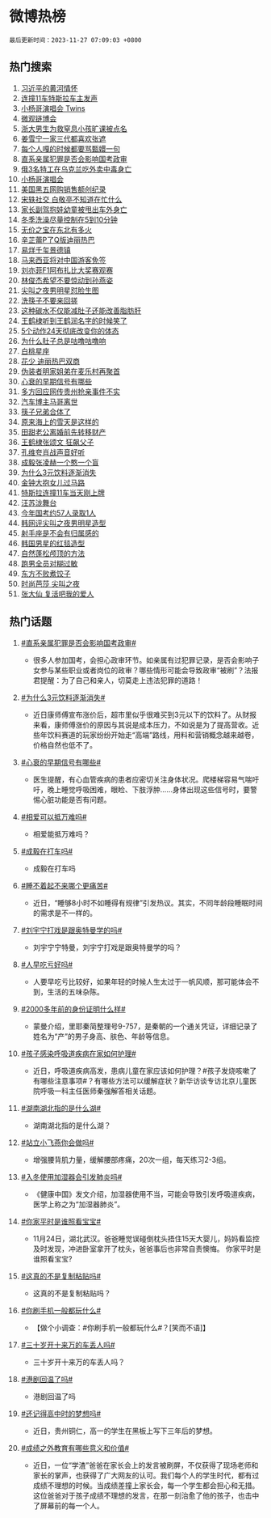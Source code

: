 # 微博热榜

`最后更新时间：2023-11-27 07:09:03 +0800`

## 热门搜索

1. [习近平的黄河情怀](https://m.weibo.cn/search?containerid=100103type%3D1%26t%3D10%26q%3D%23%E4%B9%A0%E8%BF%91%E5%B9%B3%E7%9A%84%E9%BB%84%E6%B2%B3%E6%83%85%E6%80%80%23&stream_entry_id=51&isnewpage=1&extparam=seat%3D1%26pos%3D0%26dgr%3D0%26cate%3D10103%26c_type%3D51%26q%3D%2523%25E4%25B9%25A0%25E8%25BF%2591%25E5%25B9%25B3%25E7%259A%2584%25E9%25BB%2584%25E6%25B2%25B3%25E6%2583%2585%25E6%2580%2580%2523%26stream_entry_id%3D51%26filter_type%3Drealtimehot%26display_time%3D1701040141%26pre_seqid%3D170104014154901555078)
1. [连撞11车特斯拉车主发声](https://m.weibo.cn/search?containerid=100103type%3D1%26t%3D10%26q%3D%23%E8%BF%9E%E6%92%9E11%E8%BD%A6%E7%89%B9%E6%96%AF%E6%8B%89%E8%BD%A6%E4%B8%BB%E5%8F%91%E5%A3%B0%23&stream_entry_id=31&isnewpage=1&extparam=seat%3D1%26c_type%3D31%26dgr%3D0%26cate%3D5001%26q%3D%2523%25E8%25BF%259E%25E6%2592%259E11%25E8%25BD%25A6%25E7%2589%25B9%25E6%2596%25AF%25E6%258B%2589%25E8%25BD%25A6%25E4%25B8%25BB%25E5%258F%2591%25E5%25A3%25B0%2523%26flag%3D2%26band_rank%3D1%26pos%3D0%26filter_type%3Drealtimehot%26stream_entry_id%3D31%26lcate%3D5001%26realpos%3D1%26display_time%3D1701040141%26pre_seqid%3D170104014154901555078)
1. [小杨哥演唱会 Twins](https://m.weibo.cn/search?containerid=100103type%3D1%26t%3D10%26q%3D%E5%B0%8F%E6%9D%A8%E5%93%A5%E6%BC%94%E5%94%B1%E4%BC%9A+Twins&stream_entry_id=31&isnewpage=1&extparam=seat%3D1%26c_type%3D31%26dgr%3D0%26cate%3D5001%26q%3D%25E5%25B0%258F%25E6%259D%25A8%25E5%2593%25A5%25E6%25BC%2594%25E5%2594%25B1%25E4%25BC%259A%2520Twins%26flag%3D2%26band_rank%3D2%26pos%3D1%26filter_type%3Drealtimehot%26stream_entry_id%3D31%26lcate%3D5001%26realpos%3D2%26display_time%3D1701040141%26pre_seqid%3D170104014154901555078)
1. [微观链博会](https://m.weibo.cn/search?containerid=100103type%3D1%26t%3D10%26q%3D%23%E5%BE%AE%E8%A7%82%E9%93%BE%E5%8D%9A%E4%BC%9A%23&stream_entry_id=31&isnewpage=1&extparam=seat%3D1%26c_type%3D31%26dgr%3D0%26cate%3D5001%26q%3D%2523%25E5%25BE%25AE%25E8%25A7%2582%25E9%2593%25BE%25E5%258D%259A%25E4%25BC%259A%2523%26flag%3D0%26band_rank%3D3%26pos%3D2%26filter_type%3Drealtimehot%26stream_entry_id%3D31%26lcate%3D5001%26realpos%3D3%26display_time%3D1701040141%26pre_seqid%3D170104014154901555078)
1. [浙大男生为救窒息小孩旷课被点名](https://m.weibo.cn/search?containerid=100103type%3D1%26t%3D10%26q%3D%23%E6%B5%99%E5%A4%A7%E7%94%B7%E7%94%9F%E4%B8%BA%E6%95%91%E7%AA%92%E6%81%AF%E5%B0%8F%E5%AD%A9%E6%97%B7%E8%AF%BE%E8%A2%AB%E7%82%B9%E5%90%8D%23&stream_entry_id=31&isnewpage=1&extparam=seat%3D1%26c_type%3D31%26dgr%3D0%26cate%3D5001%26q%3D%2523%25E6%25B5%2599%25E5%25A4%25A7%25E7%2594%25B7%25E7%2594%259F%25E4%25B8%25BA%25E6%2595%2591%25E7%25AA%2592%25E6%2581%25AF%25E5%25B0%258F%25E5%25AD%25A9%25E6%2597%25B7%25E8%25AF%25BE%25E8%25A2%25AB%25E7%2582%25B9%25E5%2590%258D%2523%26flag%3D32768%26band_rank%3D4%26pos%3D3%26filter_type%3Drealtimehot%26stream_entry_id%3D31%26lcate%3D5001%26realpos%3D4%26display_time%3D1701040141%26pre_seqid%3D170104014154901555078)
1. [姜雪宁一家三代都喜欢张遮](https://m.weibo.cn/search?containerid=100103type%3D1%26t%3D10%26q%3D%23%E5%A7%9C%E9%9B%AA%E5%AE%81%E4%B8%80%E5%AE%B6%E4%B8%89%E4%BB%A3%E9%83%BD%E5%96%9C%E6%AC%A2%E5%BC%A0%E9%81%AE%23&stream_entry_id=31&isnewpage=1&extparam=seat%3D1%26c_type%3D31%26dgr%3D0%26cate%3D5001%26q%3D%2523%25E5%25A7%259C%25E9%259B%25AA%25E5%25AE%2581%25E4%25B8%2580%25E5%25AE%25B6%25E4%25B8%2589%25E4%25BB%25A3%25E9%2583%25BD%25E5%2596%259C%25E6%25AC%25A2%25E5%25BC%25A0%25E9%2581%25AE%2523%26flag%3D2%26band_rank%3D5%26pos%3D4%26filter_type%3Drealtimehot%26stream_entry_id%3D31%26lcate%3D5001%26realpos%3D5%26display_time%3D1701040141%26pre_seqid%3D170104014154901555078)
1. [每个人嘎的时候都要骂甄嬛一句](https://m.weibo.cn/search?containerid=100103type%3D1%26t%3D10%26q%3D%E6%AF%8F%E4%B8%AA%E4%BA%BA%E5%98%8E%E7%9A%84%E6%97%B6%E5%80%99%E9%83%BD%E8%A6%81%E9%AA%82%E7%94%84%E5%AC%9B%E4%B8%80%E5%8F%A5&stream_entry_id=31&isnewpage=1&extparam=seat%3D1%26c_type%3D31%26dgr%3D0%26cate%3D5001%26q%3D%25E6%25AF%258F%25E4%25B8%25AA%25E4%25BA%25BA%25E5%2598%258E%25E7%259A%2584%25E6%2597%25B6%25E5%2580%2599%25E9%2583%25BD%25E8%25A6%2581%25E9%25AA%2582%25E7%2594%2584%25E5%25AC%259B%25E4%25B8%2580%25E5%258F%25A5%26flag%3D0%26band_rank%3D6%26pos%3D5%26filter_type%3Drealtimehot%26stream_entry_id%3D31%26lcate%3D5001%26realpos%3D6%26display_time%3D1701040141%26pre_seqid%3D170104014154901555078)
1. [直系亲属犯罪是否会影响国考政审](https://m.weibo.cn/search?containerid=100103type%3D1%26t%3D10%26q%3D%23%E7%9B%B4%E7%B3%BB%E4%BA%B2%E5%B1%9E%E7%8A%AF%E7%BD%AA%E6%98%AF%E5%90%A6%E4%BC%9A%E5%BD%B1%E5%93%8D%E5%9B%BD%E8%80%83%E6%94%BF%E5%AE%A1%23&stream_entry_id=31&isnewpage=1&extparam=seat%3D1%26c_type%3D31%26dgr%3D0%26cate%3D5001%26q%3D%2523%25E7%259B%25B4%25E7%25B3%25BB%25E4%25BA%25B2%25E5%25B1%259E%25E7%258A%25AF%25E7%25BD%25AA%25E6%2598%25AF%25E5%2590%25A6%25E4%25BC%259A%25E5%25BD%25B1%25E5%2593%258D%25E5%259B%25BD%25E8%2580%2583%25E6%2594%25BF%25E5%25AE%25A1%2523%26flag%3D0%26band_rank%3D7%26pos%3D6%26filter_type%3Drealtimehot%26stream_entry_id%3D31%26lcate%3D5001%26realpos%3D7%26display_time%3D1701040141%26pre_seqid%3D170104014154901555078)
1. [俄3名特工在乌克兰吃外卖中毒身亡](https://m.weibo.cn/search?containerid=100103type%3D1%26t%3D10%26q%3D%23%E4%BF%843%E5%90%8D%E7%89%B9%E5%B7%A5%E5%9C%A8%E4%B9%8C%E5%85%8B%E5%85%B0%E5%90%83%E5%A4%96%E5%8D%96%E4%B8%AD%E6%AF%92%E8%BA%AB%E4%BA%A1%23&stream_entry_id=31&isnewpage=1&extparam=seat%3D1%26c_type%3D31%26dgr%3D0%26cate%3D5001%26q%3D%2523%25E4%25BF%25843%25E5%2590%258D%25E7%2589%25B9%25E5%25B7%25A5%25E5%259C%25A8%25E4%25B9%258C%25E5%2585%258B%25E5%2585%25B0%25E5%2590%2583%25E5%25A4%2596%25E5%258D%2596%25E4%25B8%25AD%25E6%25AF%2592%25E8%25BA%25AB%25E4%25BA%25A1%2523%26flag%3D0%26band_rank%3D8%26pos%3D7%26filter_type%3Drealtimehot%26stream_entry_id%3D31%26lcate%3D5001%26realpos%3D8%26display_time%3D1701040141%26pre_seqid%3D170104014154901555078)
1. [小杨哥演唱会](https://m.weibo.cn/search?containerid=100103type%3D1%26t%3D10%26q%3D%E5%B0%8F%E6%9D%A8%E5%93%A5%E6%BC%94%E5%94%B1%E4%BC%9A&stream_entry_id=31&isnewpage=1&extparam=seat%3D1%26c_type%3D31%26dgr%3D0%26cate%3D5001%26q%3D%25E5%25B0%258F%25E6%259D%25A8%25E5%2593%25A5%25E6%25BC%2594%25E5%2594%25B1%25E4%25BC%259A%26flag%3D0%26band_rank%3D9%26pos%3D8%26filter_type%3Drealtimehot%26stream_entry_id%3D31%26lcate%3D5001%26realpos%3D9%26display_time%3D1701040141%26pre_seqid%3D170104014154901555078)
1. [美国黑五网购销售额创纪录](https://m.weibo.cn/search?containerid=100103type%3D1%26t%3D10%26q%3D%23%E7%BE%8E%E5%9B%BD%E9%BB%91%E4%BA%94%E7%BD%91%E8%B4%AD%E9%94%80%E5%94%AE%E9%A2%9D%E5%88%9B%E7%BA%AA%E5%BD%95%23&stream_entry_id=31&isnewpage=1&extparam=seat%3D1%26c_type%3D31%26dgr%3D0%26cate%3D5001%26q%3D%2523%25E7%25BE%258E%25E5%259B%25BD%25E9%25BB%2591%25E4%25BA%2594%25E7%25BD%2591%25E8%25B4%25AD%25E9%2594%2580%25E5%2594%25AE%25E9%25A2%259D%25E5%2588%259B%25E7%25BA%25AA%25E5%25BD%2595%2523%26flag%3D0%26band_rank%3D10%26pos%3D9%26filter_type%3Drealtimehot%26stream_entry_id%3D31%26lcate%3D5001%26realpos%3D10%26display_time%3D1701040141%26pre_seqid%3D170104014154901555078)
1. [宋轶社交 白敬亭不知道在忙什么](https://m.weibo.cn/search?containerid=100103type%3D1%26t%3D10%26q%3D%E5%AE%8B%E8%BD%B6%E7%A4%BE%E4%BA%A4+%E7%99%BD%E6%95%AC%E4%BA%AD%E4%B8%8D%E7%9F%A5%E9%81%93%E5%9C%A8%E5%BF%99%E4%BB%80%E4%B9%88&stream_entry_id=31&isnewpage=1&extparam=seat%3D1%26c_type%3D31%26dgr%3D0%26cate%3D5001%26q%3D%25E5%25AE%258B%25E8%25BD%25B6%25E7%25A4%25BE%25E4%25BA%25A4%2520%25E7%2599%25BD%25E6%2595%25AC%25E4%25BA%25AD%25E4%25B8%258D%25E7%259F%25A5%25E9%2581%2593%25E5%259C%25A8%25E5%25BF%2599%25E4%25BB%2580%25E4%25B9%2588%26flag%3D2%26band_rank%3D11%26pos%3D10%26filter_type%3Drealtimehot%26stream_entry_id%3D31%26lcate%3D5001%26realpos%3D11%26display_time%3D1701040141%26pre_seqid%3D170104014154901555078)
1. [家长副驾抱娃幼童被甩出车外身亡](https://m.weibo.cn/search?containerid=100103type%3D1%26t%3D10%26q%3D%23%E5%AE%B6%E9%95%BF%E5%89%AF%E9%A9%BE%E6%8A%B1%E5%A8%83%E5%B9%BC%E7%AB%A5%E8%A2%AB%E7%94%A9%E5%87%BA%E8%BD%A6%E5%A4%96%E8%BA%AB%E4%BA%A1%23&stream_entry_id=31&isnewpage=1&extparam=seat%3D1%26c_type%3D31%26dgr%3D0%26cate%3D5001%26q%3D%2523%25E5%25AE%25B6%25E9%2595%25BF%25E5%2589%25AF%25E9%25A9%25BE%25E6%258A%25B1%25E5%25A8%2583%25E5%25B9%25BC%25E7%25AB%25A5%25E8%25A2%25AB%25E7%2594%25A9%25E5%2587%25BA%25E8%25BD%25A6%25E5%25A4%2596%25E8%25BA%25AB%25E4%25BA%25A1%2523%26flag%3D0%26band_rank%3D12%26pos%3D11%26filter_type%3Drealtimehot%26stream_entry_id%3D31%26lcate%3D5001%26realpos%3D12%26display_time%3D1701040141%26pre_seqid%3D170104014154901555078)
1. [冬季洗澡尽量控制在5到10分钟](https://m.weibo.cn/search?containerid=100103type%3D1%26t%3D10%26q%3D%23%E5%86%AC%E5%AD%A3%E6%B4%97%E6%BE%A1%E5%B0%BD%E9%87%8F%E6%8E%A7%E5%88%B6%E5%9C%A85%E5%88%B010%E5%88%86%E9%92%9F%23&stream_entry_id=31&isnewpage=1&extparam=seat%3D1%26c_type%3D31%26dgr%3D0%26cate%3D5001%26q%3D%2523%25E5%2586%25AC%25E5%25AD%25A3%25E6%25B4%2597%25E6%25BE%25A1%25E5%25B0%25BD%25E9%2587%258F%25E6%258E%25A7%25E5%2588%25B6%25E5%259C%25A85%25E5%2588%25B010%25E5%2588%2586%25E9%2592%259F%2523%26flag%3D0%26band_rank%3D13%26pos%3D12%26filter_type%3Drealtimehot%26stream_entry_id%3D31%26lcate%3D5001%26realpos%3D13%26display_time%3D1701040141%26pre_seqid%3D170104014154901555078)
1. [无价之宝在东北有多火](https://m.weibo.cn/search?containerid=100103type%3D1%26t%3D10%26q%3D%23%E6%97%A0%E4%BB%B7%E4%B9%8B%E5%AE%9D%E5%9C%A8%E4%B8%9C%E5%8C%97%E6%9C%89%E5%A4%9A%E7%81%AB%23&stream_entry_id=31&isnewpage=1&extparam=seat%3D1%26c_type%3D31%26dgr%3D0%26cate%3D5001%26q%3D%2523%25E6%2597%25A0%25E4%25BB%25B7%25E4%25B9%258B%25E5%25AE%259D%25E5%259C%25A8%25E4%25B8%259C%25E5%258C%2597%25E6%259C%2589%25E5%25A4%259A%25E7%2581%25AB%2523%26flag%3D0%26band_rank%3D14%26pos%3D13%26filter_type%3Drealtimehot%26stream_entry_id%3D31%26lcate%3D5001%26realpos%3D14%26display_time%3D1701040141%26pre_seqid%3D170104014154901555078)
1. [辛芷蕾P了Q版迪丽热巴](https://m.weibo.cn/search?containerid=100103type%3D1%26t%3D10%26q%3D%23%E8%BE%9B%E8%8A%B7%E8%95%BEP%E4%BA%86Q%E7%89%88%E8%BF%AA%E4%B8%BD%E7%83%AD%E5%B7%B4%23&stream_entry_id=31&isnewpage=1&extparam=seat%3D1%26c_type%3D31%26dgr%3D0%26cate%3D5001%26q%3D%2523%25E8%25BE%259B%25E8%258A%25B7%25E8%2595%25BEP%25E4%25BA%2586Q%25E7%2589%2588%25E8%25BF%25AA%25E4%25B8%25BD%25E7%2583%25AD%25E5%25B7%25B4%2523%26flag%3D0%26band_rank%3D15%26pos%3D14%26filter_type%3Drealtimehot%26stream_entry_id%3D31%26lcate%3D5001%26realpos%3D15%26display_time%3D1701040141%26pre_seqid%3D170104014154901555078)
1. [易烊千玺景德镇](https://m.weibo.cn/search?containerid=100103type%3D1%26t%3D10%26q%3D%E6%98%93%E7%83%8A%E5%8D%83%E7%8E%BA%E6%99%AF%E5%BE%B7%E9%95%87&stream_entry_id=31&isnewpage=1&extparam=seat%3D1%26c_type%3D31%26dgr%3D0%26cate%3D5001%26q%3D%25E6%2598%2593%25E7%2583%258A%25E5%258D%2583%25E7%258E%25BA%25E6%2599%25AF%25E5%25BE%25B7%25E9%2595%2587%26flag%3D0%26band_rank%3D16%26pos%3D15%26filter_type%3Drealtimehot%26stream_entry_id%3D31%26lcate%3D5001%26realpos%3D16%26display_time%3D1701040141%26pre_seqid%3D170104014154901555078)
1. [马来西亚将对中国游客免签](https://m.weibo.cn/search?containerid=100103type%3D1%26t%3D10%26q%3D%23%E9%A9%AC%E6%9D%A5%E8%A5%BF%E4%BA%9A%E5%B0%86%E5%AF%B9%E4%B8%AD%E5%9B%BD%E6%B8%B8%E5%AE%A2%E5%85%8D%E7%AD%BE%23&stream_entry_id=31&isnewpage=1&extparam=seat%3D1%26c_type%3D31%26dgr%3D0%26cate%3D5001%26q%3D%2523%25E9%25A9%25AC%25E6%259D%25A5%25E8%25A5%25BF%25E4%25BA%259A%25E5%25B0%2586%25E5%25AF%25B9%25E4%25B8%25AD%25E5%259B%25BD%25E6%25B8%25B8%25E5%25AE%25A2%25E5%2585%258D%25E7%25AD%25BE%2523%26flag%3D0%26band_rank%3D17%26pos%3D16%26filter_type%3Drealtimehot%26stream_entry_id%3D31%26lcate%3D5001%26realpos%3D17%26display_time%3D1701040141%26pre_seqid%3D170104014154901555078)
1. [刘亦菲F1阿布扎比大奖赛观赛](https://m.weibo.cn/search?containerid=100103type%3D1%26t%3D10%26q%3D%23%E5%88%98%E4%BA%A6%E8%8F%B2F1%E9%98%BF%E5%B8%83%E6%89%8E%E6%AF%94%E5%A4%A7%E5%A5%96%E8%B5%9B%E8%A7%82%E8%B5%9B%23&stream_entry_id=31&isnewpage=1&extparam=seat%3D1%26c_type%3D31%26dgr%3D0%26cate%3D5001%26q%3D%2523%25E5%2588%2598%25E4%25BA%25A6%25E8%258F%25B2F1%25E9%2598%25BF%25E5%25B8%2583%25E6%2589%258E%25E6%25AF%2594%25E5%25A4%25A7%25E5%25A5%2596%25E8%25B5%259B%25E8%25A7%2582%25E8%25B5%259B%2523%26flag%3D0%26band_rank%3D18%26pos%3D17%26filter_type%3Drealtimehot%26stream_entry_id%3D31%26lcate%3D5001%26realpos%3D18%26display_time%3D1701040141%26pre_seqid%3D170104014154901555078)
1. [林俊杰希望不要惊动到孙燕姿](https://m.weibo.cn/search?containerid=100103type%3D1%26t%3D10%26q%3D%23%E6%9E%97%E4%BF%8A%E6%9D%B0%E5%B8%8C%E6%9C%9B%E4%B8%8D%E8%A6%81%E6%83%8A%E5%8A%A8%E5%88%B0%E5%AD%99%E7%87%95%E5%A7%BF%23&stream_entry_id=31&isnewpage=1&extparam=seat%3D1%26c_type%3D31%26dgr%3D0%26cate%3D5001%26q%3D%2523%25E6%259E%2597%25E4%25BF%258A%25E6%259D%25B0%25E5%25B8%258C%25E6%259C%259B%25E4%25B8%258D%25E8%25A6%2581%25E6%2583%258A%25E5%258A%25A8%25E5%2588%25B0%25E5%25AD%2599%25E7%2587%2595%25E5%25A7%25BF%2523%26flag%3D0%26band_rank%3D19%26pos%3D18%26filter_type%3Drealtimehot%26stream_entry_id%3D31%26lcate%3D5001%26realpos%3D19%26display_time%3D1701040141%26pre_seqid%3D170104014154901555078)
1. [尖叫之夜男明星怼脸生图](https://m.weibo.cn/search?containerid=100103type%3D1%26t%3D10%26q%3D%23%E5%B0%96%E5%8F%AB%E4%B9%8B%E5%A4%9C%E7%94%B7%E6%98%8E%E6%98%9F%E6%80%BC%E8%84%B8%E7%94%9F%E5%9B%BE%23&stream_entry_id=31&isnewpage=1&extparam=seat%3D1%26c_type%3D31%26dgr%3D0%26cate%3D5001%26q%3D%2523%25E5%25B0%2596%25E5%258F%25AB%25E4%25B9%258B%25E5%25A4%259C%25E7%2594%25B7%25E6%2598%258E%25E6%2598%259F%25E6%2580%25BC%25E8%2584%25B8%25E7%2594%259F%25E5%259B%25BE%2523%26flag%3D0%26band_rank%3D20%26pos%3D19%26filter_type%3Drealtimehot%26stream_entry_id%3D31%26lcate%3D5001%26realpos%3D20%26display_time%3D1701040141%26pre_seqid%3D170104014154901555078)
1. [洗筷子不要来回搓](https://m.weibo.cn/search?containerid=100103type%3D1%26t%3D10%26q%3D%23%E6%B4%97%E7%AD%B7%E5%AD%90%E4%B8%8D%E8%A6%81%E6%9D%A5%E5%9B%9E%E6%90%93%23&stream_entry_id=31&isnewpage=1&extparam=seat%3D1%26c_type%3D31%26dgr%3D0%26cate%3D5001%26q%3D%2523%25E6%25B4%2597%25E7%25AD%25B7%25E5%25AD%2590%25E4%25B8%258D%25E8%25A6%2581%25E6%259D%25A5%25E5%259B%259E%25E6%2590%2593%2523%26flag%3D0%26band_rank%3D21%26pos%3D20%26filter_type%3Drealtimehot%26stream_entry_id%3D31%26lcate%3D5001%26realpos%3D21%26display_time%3D1701040141%26pre_seqid%3D170104014154901555078)
1. [这种碳水不仅能减肚子还能改善脂肪肝](https://m.weibo.cn/search?containerid=100103type%3D1%26t%3D10%26q%3D%23%E8%BF%99%E7%A7%8D%E7%A2%B3%E6%B0%B4%E4%B8%8D%E4%BB%85%E8%83%BD%E5%87%8F%E8%82%9A%E5%AD%90%E8%BF%98%E8%83%BD%E6%94%B9%E5%96%84%E8%84%82%E8%82%AA%E8%82%9D%23&stream_entry_id=31&isnewpage=1&extparam=seat%3D1%26c_type%3D31%26dgr%3D0%26cate%3D5001%26q%3D%2523%25E8%25BF%2599%25E7%25A7%258D%25E7%25A2%25B3%25E6%25B0%25B4%25E4%25B8%258D%25E4%25BB%2585%25E8%2583%25BD%25E5%2587%258F%25E8%2582%259A%25E5%25AD%2590%25E8%25BF%2598%25E8%2583%25BD%25E6%2594%25B9%25E5%2596%2584%25E8%2584%2582%25E8%2582%25AA%25E8%2582%259D%2523%26flag%3D0%26band_rank%3D22%26pos%3D21%26filter_type%3Drealtimehot%26stream_entry_id%3D31%26lcate%3D5001%26realpos%3D22%26display_time%3D1701040141%26pre_seqid%3D170104014154901555078)
1. [王鹤棣听到王鹤润名字的时候笑了](https://m.weibo.cn/search?containerid=100103type%3D1%26t%3D10%26q%3D%23%E7%8E%8B%E9%B9%A4%E6%A3%A3%E5%90%AC%E5%88%B0%E7%8E%8B%E9%B9%A4%E6%B6%A6%E5%90%8D%E5%AD%97%E7%9A%84%E6%97%B6%E5%80%99%E7%AC%91%E4%BA%86%23&stream_entry_id=31&isnewpage=1&extparam=seat%3D1%26c_type%3D31%26dgr%3D0%26cate%3D5001%26q%3D%2523%25E7%258E%258B%25E9%25B9%25A4%25E6%25A3%25A3%25E5%2590%25AC%25E5%2588%25B0%25E7%258E%258B%25E9%25B9%25A4%25E6%25B6%25A6%25E5%2590%258D%25E5%25AD%2597%25E7%259A%2584%25E6%2597%25B6%25E5%2580%2599%25E7%25AC%2591%25E4%25BA%2586%2523%26flag%3D0%26band_rank%3D23%26pos%3D22%26filter_type%3Drealtimehot%26stream_entry_id%3D31%26lcate%3D5001%26realpos%3D23%26display_time%3D1701040141%26pre_seqid%3D170104014154901555078)
1. [5个动作24天彻底改变你的体态](https://m.weibo.cn/search?containerid=100103type%3D1%26t%3D10%26q%3D5%E4%B8%AA%E5%8A%A8%E4%BD%9C24%E5%A4%A9%E5%BD%BB%E5%BA%95%E6%94%B9%E5%8F%98%E4%BD%A0%E7%9A%84%E4%BD%93%E6%80%81&stream_entry_id=31&isnewpage=1&extparam=seat%3D1%26c_type%3D31%26dgr%3D0%26cate%3D5001%26q%3D5%25E4%25B8%25AA%25E5%258A%25A8%25E4%25BD%259C24%25E5%25A4%25A9%25E5%25BD%25BB%25E5%25BA%2595%25E6%2594%25B9%25E5%258F%2598%25E4%25BD%25A0%25E7%259A%2584%25E4%25BD%2593%25E6%2580%2581%26flag%3D0%26band_rank%3D24%26pos%3D23%26filter_type%3Drealtimehot%26stream_entry_id%3D31%26lcate%3D5001%26realpos%3D24%26display_time%3D1701040141%26pre_seqid%3D170104014154901555078)
1. [为什么肚子总是咕噜咕噜响](https://m.weibo.cn/search?containerid=100103type%3D1%26t%3D10%26q%3D%E4%B8%BA%E4%BB%80%E4%B9%88%E8%82%9A%E5%AD%90%E6%80%BB%E6%98%AF%E5%92%95%E5%99%9C%E5%92%95%E5%99%9C%E5%93%8D&stream_entry_id=31&isnewpage=1&extparam=seat%3D1%26c_type%3D31%26dgr%3D0%26cate%3D5001%26q%3D%25E4%25B8%25BA%25E4%25BB%2580%25E4%25B9%2588%25E8%2582%259A%25E5%25AD%2590%25E6%2580%25BB%25E6%2598%25AF%25E5%2592%2595%25E5%2599%259C%25E5%2592%2595%25E5%2599%259C%25E5%2593%258D%26flag%3D0%26band_rank%3D25%26pos%3D24%26filter_type%3Drealtimehot%26stream_entry_id%3D31%26lcate%3D5001%26realpos%3D25%26display_time%3D1701040141%26pre_seqid%3D170104014154901555078)
1. [白桃星座](https://m.weibo.cn/search?containerid=100103type%3D1%26t%3D10%26q%3D%E7%99%BD%E6%A1%83%E6%98%9F%E5%BA%A7&stream_entry_id=31&isnewpage=1&extparam=seat%3D1%26c_type%3D31%26dgr%3D0%26cate%3D5001%26q%3D%25E7%2599%25BD%25E6%25A1%2583%25E6%2598%259F%25E5%25BA%25A7%26flag%3D0%26band_rank%3D26%26pos%3D25%26filter_type%3Drealtimehot%26stream_entry_id%3D31%26lcate%3D5001%26realpos%3D26%26display_time%3D1701040141%26pre_seqid%3D170104014154901555078)
1. [花少 迪丽热巴双商](https://m.weibo.cn/search?containerid=100103type%3D1%26t%3D10%26q%3D%E8%8A%B1%E5%B0%91+%E8%BF%AA%E4%B8%BD%E7%83%AD%E5%B7%B4%E5%8F%8C%E5%95%86&stream_entry_id=31&isnewpage=1&extparam=seat%3D1%26c_type%3D31%26dgr%3D0%26cate%3D5001%26q%3D%25E8%258A%25B1%25E5%25B0%2591%2520%25E8%25BF%25AA%25E4%25B8%25BD%25E7%2583%25AD%25E5%25B7%25B4%25E5%258F%258C%25E5%2595%2586%26flag%3D0%26band_rank%3D27%26pos%3D26%26filter_type%3Drealtimehot%26stream_entry_id%3D31%26lcate%3D5001%26realpos%3D27%26display_time%3D1701040141%26pre_seqid%3D170104014154901555078)
1. [伪装者明家姐弟在麦乐村再聚首](https://m.weibo.cn/search?containerid=100103type%3D1%26t%3D10%26q%3D%23%E4%BC%AA%E8%A3%85%E8%80%85%E6%98%8E%E5%AE%B6%E5%A7%90%E5%BC%9F%E5%9C%A8%E9%BA%A6%E4%B9%90%E6%9D%91%E5%86%8D%E8%81%9A%E9%A6%96%23&stream_entry_id=31&isnewpage=1&extparam=seat%3D1%26c_type%3D31%26dgr%3D0%26cate%3D5001%26q%3D%2523%25E4%25BC%25AA%25E8%25A3%2585%25E8%2580%2585%25E6%2598%258E%25E5%25AE%25B6%25E5%25A7%2590%25E5%25BC%259F%25E5%259C%25A8%25E9%25BA%25A6%25E4%25B9%2590%25E6%259D%2591%25E5%2586%258D%25E8%2581%259A%25E9%25A6%2596%2523%26flag%3D0%26band_rank%3D28%26pos%3D27%26filter_type%3Drealtimehot%26stream_entry_id%3D31%26lcate%3D5001%26realpos%3D28%26display_time%3D1701040141%26pre_seqid%3D170104014154901555078)
1. [心衰的早期信号有哪些](https://m.weibo.cn/search?containerid=100103type%3D1%26t%3D10%26q%3D%23%E5%BF%83%E8%A1%B0%E7%9A%84%E6%97%A9%E6%9C%9F%E4%BF%A1%E5%8F%B7%E6%9C%89%E5%93%AA%E4%BA%9B%23&stream_entry_id=31&isnewpage=1&extparam=seat%3D1%26c_type%3D31%26dgr%3D0%26cate%3D5001%26q%3D%2523%25E5%25BF%2583%25E8%25A1%25B0%25E7%259A%2584%25E6%2597%25A9%25E6%259C%259F%25E4%25BF%25A1%25E5%258F%25B7%25E6%259C%2589%25E5%2593%25AA%25E4%25BA%259B%2523%26flag%3D0%26band_rank%3D29%26pos%3D28%26filter_type%3Drealtimehot%26stream_entry_id%3D31%26lcate%3D5001%26realpos%3D29%26display_time%3D1701040141%26pre_seqid%3D170104014154901555078)
1. [多方回应网传贵州抢亲事件不实](https://m.weibo.cn/search?containerid=100103type%3D1%26t%3D10%26q%3D%23%E5%A4%9A%E6%96%B9%E5%9B%9E%E5%BA%94%E7%BD%91%E4%BC%A0%E8%B4%B5%E5%B7%9E%E6%8A%A2%E4%BA%B2%E4%BA%8B%E4%BB%B6%E4%B8%8D%E5%AE%9E%23&stream_entry_id=31&isnewpage=1&extparam=seat%3D1%26c_type%3D31%26dgr%3D0%26cate%3D5001%26q%3D%2523%25E5%25A4%259A%25E6%2596%25B9%25E5%259B%259E%25E5%25BA%2594%25E7%25BD%2591%25E4%25BC%25A0%25E8%25B4%25B5%25E5%25B7%259E%25E6%258A%25A2%25E4%25BA%25B2%25E4%25BA%258B%25E4%25BB%25B6%25E4%25B8%258D%25E5%25AE%259E%2523%26flag%3D0%26band_rank%3D30%26pos%3D29%26filter_type%3Drealtimehot%26stream_entry_id%3D31%26lcate%3D5001%26realpos%3D30%26display_time%3D1701040141%26pre_seqid%3D170104014154901555078)
1. [汽车博主马哥离世](https://m.weibo.cn/search?containerid=100103type%3D1%26t%3D10%26q%3D%E6%B1%BD%E8%BD%A6%E5%8D%9A%E4%B8%BB%E9%A9%AC%E5%93%A5%E7%A6%BB%E4%B8%96&stream_entry_id=31&isnewpage=1&extparam=seat%3D1%26c_type%3D31%26dgr%3D0%26cate%3D5001%26q%3D%25E6%25B1%25BD%25E8%25BD%25A6%25E5%258D%259A%25E4%25B8%25BB%25E9%25A9%25AC%25E5%2593%25A5%25E7%25A6%25BB%25E4%25B8%2596%26flag%3D0%26band_rank%3D31%26pos%3D30%26filter_type%3Drealtimehot%26stream_entry_id%3D31%26lcate%3D5001%26realpos%3D31%26display_time%3D1701040141%26pre_seqid%3D170104014154901555078)
1. [筷子兄弟合体了](https://m.weibo.cn/search?containerid=100103type%3D1%26t%3D10%26q%3D%23%E7%AD%B7%E5%AD%90%E5%85%84%E5%BC%9F%E5%90%88%E4%BD%93%E4%BA%86%23&stream_entry_id=31&isnewpage=1&extparam=seat%3D1%26c_type%3D31%26dgr%3D0%26cate%3D5001%26q%3D%2523%25E7%25AD%25B7%25E5%25AD%2590%25E5%2585%2584%25E5%25BC%259F%25E5%2590%2588%25E4%25BD%2593%25E4%25BA%2586%2523%26flag%3D0%26band_rank%3D32%26pos%3D31%26filter_type%3Drealtimehot%26stream_entry_id%3D31%26lcate%3D5001%26realpos%3D32%26display_time%3D1701040141%26pre_seqid%3D170104014154901555078)
1. [原来海上的雪天是这样的](https://m.weibo.cn/search?containerid=100103type%3D1%26t%3D10%26q%3D%23%E5%8E%9F%E6%9D%A5%E6%B5%B7%E4%B8%8A%E7%9A%84%E9%9B%AA%E5%A4%A9%E6%98%AF%E8%BF%99%E6%A0%B7%E7%9A%84%23&stream_entry_id=31&isnewpage=1&extparam=seat%3D1%26c_type%3D31%26dgr%3D0%26cate%3D5001%26q%3D%2523%25E5%258E%259F%25E6%259D%25A5%25E6%25B5%25B7%25E4%25B8%258A%25E7%259A%2584%25E9%259B%25AA%25E5%25A4%25A9%25E6%2598%25AF%25E8%25BF%2599%25E6%25A0%25B7%25E7%259A%2584%2523%26flag%3D0%26band_rank%3D33%26pos%3D32%26filter_type%3Drealtimehot%26stream_entry_id%3D31%26lcate%3D5001%26realpos%3D33%26display_time%3D1701040141%26pre_seqid%3D170104014154901555078)
1. [田甜老公离婚前先转移财产](https://m.weibo.cn/search?containerid=100103type%3D1%26t%3D10%26q%3D%23%E7%94%B0%E7%94%9C%E8%80%81%E5%85%AC%E7%A6%BB%E5%A9%9A%E5%89%8D%E5%85%88%E8%BD%AC%E7%A7%BB%E8%B4%A2%E4%BA%A7%23&stream_entry_id=31&isnewpage=1&extparam=seat%3D1%26c_type%3D31%26dgr%3D0%26cate%3D5001%26q%3D%2523%25E7%2594%25B0%25E7%2594%259C%25E8%2580%2581%25E5%2585%25AC%25E7%25A6%25BB%25E5%25A9%259A%25E5%2589%258D%25E5%2585%2588%25E8%25BD%25AC%25E7%25A7%25BB%25E8%25B4%25A2%25E4%25BA%25A7%2523%26flag%3D0%26band_rank%3D34%26pos%3D33%26filter_type%3Drealtimehot%26stream_entry_id%3D31%26lcate%3D5001%26realpos%3D34%26display_time%3D1701040141%26pre_seqid%3D170104014154901555078)
1. [王鹤棣张颂文 狂飙父子](https://m.weibo.cn/search?containerid=100103type%3D1%26t%3D10%26q%3D%E7%8E%8B%E9%B9%A4%E6%A3%A3%E5%BC%A0%E9%A2%82%E6%96%87+%E7%8B%82%E9%A3%99%E7%88%B6%E5%AD%90&stream_entry_id=31&isnewpage=1&extparam=seat%3D1%26c_type%3D31%26dgr%3D0%26cate%3D5001%26q%3D%25E7%258E%258B%25E9%25B9%25A4%25E6%25A3%25A3%25E5%25BC%25A0%25E9%25A2%2582%25E6%2596%2587%2520%25E7%258B%2582%25E9%25A3%2599%25E7%2588%25B6%25E5%25AD%2590%26flag%3D0%26band_rank%3D35%26pos%3D34%26filter_type%3Drealtimehot%26stream_entry_id%3D31%26lcate%3D5001%26realpos%3D35%26display_time%3D1701040141%26pre_seqid%3D170104014154901555078)
1. [孔维夸肖战声音好听](https://m.weibo.cn/search?containerid=100103type%3D1%26t%3D10%26q%3D%23%E5%AD%94%E7%BB%B4%E5%A4%B8%E8%82%96%E6%88%98%E5%A3%B0%E9%9F%B3%E5%A5%BD%E5%90%AC%23&stream_entry_id=31&isnewpage=1&extparam=seat%3D1%26c_type%3D31%26dgr%3D0%26cate%3D5001%26q%3D%2523%25E5%25AD%2594%25E7%25BB%25B4%25E5%25A4%25B8%25E8%2582%2596%25E6%2588%2598%25E5%25A3%25B0%25E9%259F%25B3%25E5%25A5%25BD%25E5%2590%25AC%2523%26flag%3D0%26band_rank%3D36%26pos%3D35%26filter_type%3Drealtimehot%26stream_entry_id%3D31%26lcate%3D5001%26realpos%3D36%26display_time%3D1701040141%26pre_seqid%3D170104014154901555078)
1. [成毅张凌赫一个憨一个盲](https://m.weibo.cn/search?containerid=100103type%3D1%26t%3D10%26q%3D%23%E6%88%90%E6%AF%85%E5%BC%A0%E5%87%8C%E8%B5%AB%E4%B8%80%E4%B8%AA%E6%86%A8%E4%B8%80%E4%B8%AA%E7%9B%B2%23&stream_entry_id=31&isnewpage=1&extparam=seat%3D1%26c_type%3D31%26dgr%3D0%26cate%3D5001%26q%3D%2523%25E6%2588%2590%25E6%25AF%2585%25E5%25BC%25A0%25E5%2587%258C%25E8%25B5%25AB%25E4%25B8%2580%25E4%25B8%25AA%25E6%2586%25A8%25E4%25B8%2580%25E4%25B8%25AA%25E7%259B%25B2%2523%26flag%3D0%26band_rank%3D37%26pos%3D36%26filter_type%3Drealtimehot%26stream_entry_id%3D31%26lcate%3D5001%26realpos%3D37%26display_time%3D1701040141%26pre_seqid%3D170104014154901555078)
1. [为什么3元饮料逐渐消失](https://m.weibo.cn/search?containerid=100103type%3D1%26t%3D10%26q%3D%23%E4%B8%BA%E4%BB%80%E4%B9%883%E5%85%83%E9%A5%AE%E6%96%99%E9%80%90%E6%B8%90%E6%B6%88%E5%A4%B1%23&stream_entry_id=31&isnewpage=1&extparam=seat%3D1%26c_type%3D31%26dgr%3D0%26cate%3D5001%26q%3D%2523%25E4%25B8%25BA%25E4%25BB%2580%25E4%25B9%25883%25E5%2585%2583%25E9%25A5%25AE%25E6%2596%2599%25E9%2580%2590%25E6%25B8%2590%25E6%25B6%2588%25E5%25A4%25B1%2523%26flag%3D0%26band_rank%3D38%26pos%3D37%26filter_type%3Drealtimehot%26stream_entry_id%3D31%26lcate%3D5001%26realpos%3D38%26display_time%3D1701040141%26pre_seqid%3D170104014154901555078)
1. [金钟大抱女儿过马路](https://m.weibo.cn/search?containerid=100103type%3D1%26t%3D10%26q%3D%23%E9%87%91%E9%92%9F%E5%A4%A7%E6%8A%B1%E5%A5%B3%E5%84%BF%E8%BF%87%E9%A9%AC%E8%B7%AF%23&stream_entry_id=31&isnewpage=1&extparam=seat%3D1%26c_type%3D31%26dgr%3D0%26cate%3D5001%26q%3D%2523%25E9%2587%2591%25E9%2592%259F%25E5%25A4%25A7%25E6%258A%25B1%25E5%25A5%25B3%25E5%2584%25BF%25E8%25BF%2587%25E9%25A9%25AC%25E8%25B7%25AF%2523%26flag%3D1%26band_rank%3D39%26pos%3D38%26filter_type%3Drealtimehot%26stream_entry_id%3D31%26lcate%3D5001%26realpos%3D39%26display_time%3D1701040141%26pre_seqid%3D170104014154901555078)
1. [特斯拉连撞11车当天刚上牌](https://m.weibo.cn/search?containerid=100103type%3D1%26t%3D10%26q%3D%23%E7%89%B9%E6%96%AF%E6%8B%89%E8%BF%9E%E6%92%9E11%E8%BD%A6%E5%BD%93%E5%A4%A9%E5%88%9A%E4%B8%8A%E7%89%8C%23&stream_entry_id=31&isnewpage=1&extparam=seat%3D1%26c_type%3D31%26dgr%3D0%26cate%3D5001%26q%3D%2523%25E7%2589%25B9%25E6%2596%25AF%25E6%258B%2589%25E8%25BF%259E%25E6%2592%259E11%25E8%25BD%25A6%25E5%25BD%2593%25E5%25A4%25A9%25E5%2588%259A%25E4%25B8%258A%25E7%2589%258C%2523%26flag%3D0%26band_rank%3D40%26pos%3D39%26filter_type%3Drealtimehot%26stream_entry_id%3D31%26lcate%3D5001%26realpos%3D40%26display_time%3D1701040141%26pre_seqid%3D170104014154901555078)
1. [汪苏泷舞台](https://m.weibo.cn/search?containerid=100103type%3D1%26t%3D10%26q%3D%E6%B1%AA%E8%8B%8F%E6%B3%B7%E8%88%9E%E5%8F%B0&stream_entry_id=31&isnewpage=1&extparam=seat%3D1%26c_type%3D31%26dgr%3D0%26cate%3D5001%26q%3D%25E6%25B1%25AA%25E8%258B%258F%25E6%25B3%25B7%25E8%2588%259E%25E5%258F%25B0%26flag%3D0%26band_rank%3D41%26pos%3D40%26filter_type%3Drealtimehot%26stream_entry_id%3D31%26lcate%3D5001%26realpos%3D41%26display_time%3D1701040141%26pre_seqid%3D170104014154901555078)
1. [今年国考约57人录取1人](https://m.weibo.cn/search?containerid=100103type%3D1%26t%3D10%26q%3D%23%E4%BB%8A%E5%B9%B4%E5%9B%BD%E8%80%83%E7%BA%A657%E4%BA%BA%E5%BD%95%E5%8F%961%E4%BA%BA%23&stream_entry_id=31&isnewpage=1&extparam=seat%3D1%26c_type%3D31%26dgr%3D0%26cate%3D5001%26q%3D%2523%25E4%25BB%258A%25E5%25B9%25B4%25E5%259B%25BD%25E8%2580%2583%25E7%25BA%25A657%25E4%25BA%25BA%25E5%25BD%2595%25E5%258F%25961%25E4%25BA%25BA%2523%26flag%3D0%26band_rank%3D42%26pos%3D41%26filter_type%3Drealtimehot%26stream_entry_id%3D31%26lcate%3D5001%26realpos%3D42%26display_time%3D1701040141%26pre_seqid%3D170104014154901555078)
1. [韩网评尖叫之夜男明星造型](https://m.weibo.cn/search?containerid=100103type%3D1%26t%3D10%26q%3D%23%E9%9F%A9%E7%BD%91%E8%AF%84%E5%B0%96%E5%8F%AB%E4%B9%8B%E5%A4%9C%E7%94%B7%E6%98%8E%E6%98%9F%E9%80%A0%E5%9E%8B%23&stream_entry_id=31&isnewpage=1&extparam=seat%3D1%26c_type%3D31%26dgr%3D0%26cate%3D5001%26q%3D%2523%25E9%259F%25A9%25E7%25BD%2591%25E8%25AF%2584%25E5%25B0%2596%25E5%258F%25AB%25E4%25B9%258B%25E5%25A4%259C%25E7%2594%25B7%25E6%2598%258E%25E6%2598%259F%25E9%2580%25A0%25E5%259E%258B%2523%26flag%3D0%26band_rank%3D43%26pos%3D42%26filter_type%3Drealtimehot%26stream_entry_id%3D31%26lcate%3D5001%26realpos%3D43%26display_time%3D1701040141%26pre_seqid%3D170104014154901555078)
1. [射手座是不会有归属感的](https://m.weibo.cn/search?containerid=100103type%3D1%26t%3D10%26q%3D%23%E5%B0%84%E6%89%8B%E5%BA%A7%E6%98%AF%E4%B8%8D%E4%BC%9A%E6%9C%89%E5%BD%92%E5%B1%9E%E6%84%9F%E7%9A%84%23&stream_entry_id=31&isnewpage=1&extparam=seat%3D1%26c_type%3D31%26dgr%3D0%26cate%3D5001%26q%3D%2523%25E5%25B0%2584%25E6%2589%258B%25E5%25BA%25A7%25E6%2598%25AF%25E4%25B8%258D%25E4%25BC%259A%25E6%259C%2589%25E5%25BD%2592%25E5%25B1%259E%25E6%2584%259F%25E7%259A%2584%2523%26flag%3D0%26band_rank%3D44%26pos%3D43%26filter_type%3Drealtimehot%26stream_entry_id%3D31%26lcate%3D5001%26realpos%3D44%26display_time%3D1701040141%26pre_seqid%3D170104014154901555078)
1. [韩国男星的红毯造型](https://m.weibo.cn/search?containerid=100103type%3D1%26t%3D10%26q%3D%23%E9%9F%A9%E5%9B%BD%E7%94%B7%E6%98%9F%E7%9A%84%E7%BA%A2%E6%AF%AF%E9%80%A0%E5%9E%8B%23&stream_entry_id=31&isnewpage=1&extparam=seat%3D1%26c_type%3D31%26dgr%3D0%26cate%3D5001%26q%3D%2523%25E9%259F%25A9%25E5%259B%25BD%25E7%2594%25B7%25E6%2598%259F%25E7%259A%2584%25E7%25BA%25A2%25E6%25AF%25AF%25E9%2580%25A0%25E5%259E%258B%2523%26flag%3D0%26band_rank%3D45%26pos%3D44%26filter_type%3Drealtimehot%26stream_entry_id%3D31%26lcate%3D5001%26realpos%3D45%26display_time%3D1701040141%26pre_seqid%3D170104014154901555078)
1. [自然蓬松颅顶的方法](https://m.weibo.cn/search?containerid=100103type%3D1%26t%3D10%26q%3D%E8%87%AA%E7%84%B6%E8%93%AC%E6%9D%BE%E9%A2%85%E9%A1%B6%E7%9A%84%E6%96%B9%E6%B3%95&stream_entry_id=31&isnewpage=1&extparam=seat%3D1%26c_type%3D31%26dgr%3D0%26cate%3D5001%26q%3D%25E8%2587%25AA%25E7%2584%25B6%25E8%2593%25AC%25E6%259D%25BE%25E9%25A2%2585%25E9%25A1%25B6%25E7%259A%2584%25E6%2596%25B9%25E6%25B3%2595%26flag%3D0%26band_rank%3D46%26pos%3D45%26filter_type%3Drealtimehot%26stream_entry_id%3D31%26lcate%3D5001%26realpos%3D46%26display_time%3D1701040141%26pre_seqid%3D170104014154901555078)
1. [跑男全员对糊过敏](https://m.weibo.cn/search?containerid=100103type%3D1%26t%3D10%26q%3D%23%E8%B7%91%E7%94%B7%E5%85%A8%E5%91%98%E5%AF%B9%E7%B3%8A%E8%BF%87%E6%95%8F%23&stream_entry_id=31&isnewpage=1&extparam=seat%3D1%26c_type%3D31%26dgr%3D0%26cate%3D5001%26q%3D%2523%25E8%25B7%2591%25E7%2594%25B7%25E5%2585%25A8%25E5%2591%2598%25E5%25AF%25B9%25E7%25B3%258A%25E8%25BF%2587%25E6%2595%258F%2523%26flag%3D0%26band_rank%3D47%26pos%3D46%26filter_type%3Drealtimehot%26stream_entry_id%3D31%26lcate%3D5001%26realpos%3D47%26display_time%3D1701040141%26pre_seqid%3D170104014154901555078)
1. [东方不败煮饺子](https://m.weibo.cn/search?containerid=100103type%3D1%26t%3D10%26q%3D%E4%B8%9C%E6%96%B9%E4%B8%8D%E8%B4%A5%E7%85%AE%E9%A5%BA%E5%AD%90&stream_entry_id=31&isnewpage=1&extparam=seat%3D1%26c_type%3D31%26dgr%3D0%26cate%3D5001%26q%3D%25E4%25B8%259C%25E6%2596%25B9%25E4%25B8%258D%25E8%25B4%25A5%25E7%2585%25AE%25E9%25A5%25BA%25E5%25AD%2590%26flag%3D0%26band_rank%3D48%26pos%3D47%26filter_type%3Drealtimehot%26stream_entry_id%3D31%26lcate%3D5001%26realpos%3D48%26display_time%3D1701040141%26pre_seqid%3D170104014154901555078)
1. [时尚芭莎 尖叫之夜](https://m.weibo.cn/search?containerid=100103type%3D1%26t%3D10%26q%3D%E6%97%B6%E5%B0%9A%E8%8A%AD%E8%8E%8E+%E5%B0%96%E5%8F%AB%E4%B9%8B%E5%A4%9C&stream_entry_id=31&isnewpage=1&extparam=seat%3D1%26c_type%3D31%26dgr%3D0%26cate%3D5001%26q%3D%25E6%2597%25B6%25E5%25B0%259A%25E8%258A%25AD%25E8%258E%258E%2520%25E5%25B0%2596%25E5%258F%25AB%25E4%25B9%258B%25E5%25A4%259C%26flag%3D0%26band_rank%3D49%26pos%3D48%26filter_type%3Drealtimehot%26stream_entry_id%3D31%26lcate%3D5001%26realpos%3D49%26display_time%3D1701040141%26pre_seqid%3D170104014154901555078)
1. [张大仙 复活吧我的爱人](https://m.weibo.cn/search?containerid=100103type%3D1%26t%3D10%26q%3D%E5%BC%A0%E5%A4%A7%E4%BB%99+%E5%A4%8D%E6%B4%BB%E5%90%A7%E6%88%91%E7%9A%84%E7%88%B1%E4%BA%BA&stream_entry_id=31&isnewpage=1&extparam=seat%3D1%26c_type%3D31%26dgr%3D0%26cate%3D5001%26q%3D%25E5%25BC%25A0%25E5%25A4%25A7%25E4%25BB%2599%2520%25E5%25A4%258D%25E6%25B4%25BB%25E5%2590%25A7%25E6%2588%2591%25E7%259A%2584%25E7%2588%25B1%25E4%25BA%25BA%26flag%3D0%26band_rank%3D50%26pos%3D49%26filter_type%3Drealtimehot%26stream_entry_id%3D31%26lcate%3D5001%26realpos%3D50%26display_time%3D1701040141%26pre_seqid%3D170104014154901555078)

## 热门话题

1. [#直系亲属犯罪是否会影响国考政审#](https://m.weibo.cn/search?containerid=231522type%3D1%26t%3D10%26q%3D%23%E7%9B%B4%E7%B3%BB%E4%BA%B2%E5%B1%9E%E7%8A%AF%E7%BD%AA%E6%98%AF%E5%90%A6%E4%BC%9A%E5%BD%B1%E5%93%8D%E5%9B%BD%E8%80%83%E6%94%BF%E5%AE%A1%23&stream_entry_id=128&isnewpage=1&extparam=seat%3D1%26lcate%3D5004%26unitid%3D1701004325824%26cate%3D5004%26c_type%3D128%26pos%3D1-0-0%26dgr%3D0%26display_time%3D1701040142%26pre_seqid%3D1701040142899015738143)
    - 很多人参加国考，会担心政审环节。如亲属有过犯罪记录，是否会影响子女参与某些职业或者岗位的政审？哪些情形可能会导致政审“被刷”？法报君提醒：为了自己和亲人，切莫走上违法犯罪的道路！

1. [#为什么3元饮料逐渐消失#](https://m.weibo.cn/search?containerid=231522type%3D1%26t%3D10%26q%3D%23%E4%B8%BA%E4%BB%80%E4%B9%883%E5%85%83%E9%A5%AE%E6%96%99%E9%80%90%E6%B8%90%E6%B6%88%E5%A4%B1%23&stream_entry_id=128&isnewpage=1&extparam=seat%3D1%26lcate%3D5004%26unitid%3D1700969273875%26cate%3D5004%26c_type%3D128%26pos%3D1-0-1%26dgr%3D0%26display_time%3D1701040142%26pre_seqid%3D1701040142899015738143)
    - 近日康师傅宣布涨价后，超市里似乎很难买到3元以下的饮料了。从财报来看，康师傅涨价的原因与其说是成本压力，不如说是为了提高营收。近些年饮料赛道的玩家纷纷开始走“高端”路线，用料和营销概念越来越卷，价格自然也低不了。

1. [#心衰的早期信号有哪些#](https://m.weibo.cn/search?containerid=231522type%3D1%26t%3D10%26q%3D%23%E5%BF%83%E8%A1%B0%E7%9A%84%E6%97%A9%E6%9C%9F%E4%BF%A1%E5%8F%B7%E6%9C%89%E5%93%AA%E4%BA%9B%23&stream_entry_id=128&isnewpage=1&extparam=seat%3D1%26lcate%3D5004%26unitid%3D1701009146299%26cate%3D5004%26c_type%3D128%26pos%3D1-0-2%26dgr%3D0%26display_time%3D1701040142%26pre_seqid%3D1701040142899015738143)
    - 医生提醒，有心血管疾病的患者应密切关注身体状况。爬楼梯容易气喘吁吁，晚上睡觉呼吸困难，眼睑、下肢浮肿……身体出现这些信号时，要警惕心脏功能是否有问题。

1. [#相爱可以抵万难吗#](https://m.weibo.cn/search?containerid=231522type%3D1%26t%3D10%26q%3D%23%E7%9B%B8%E7%88%B1%E5%8F%AF%E4%BB%A5%E6%8A%B5%E4%B8%87%E9%9A%BE%E5%90%97%23&stream_entry_id=128&isnewpage=1&extparam=seat%3D1%26lcate%3D5004%26unitid%3D1700978249217%26cate%3D5004%26c_type%3D128%26pos%3D1-0-3%26dgr%3D0%26display_time%3D1701040142%26pre_seqid%3D1701040142899015738143)
    - 相爱能抵万难吗？

1. [#成毅在打车吗#](https://m.weibo.cn/search?containerid=231522type%3D1%26t%3D10%26q%3D%23%E6%88%90%E6%AF%85%E5%9C%A8%E6%89%93%E8%BD%A6%E5%90%97%23&stream_entry_id=128&isnewpage=1&extparam=seat%3D1%26lcate%3D5004%26unitid%3D1700915272156%26cate%3D5004%26c_type%3D128%26pos%3D1-0-4%26dgr%3D0%26display_time%3D1701040142%26pre_seqid%3D1701040142899015738143)
    - 成毅在打车吗

1. [#睡不着起不来哪个更痛苦#](https://m.weibo.cn/search?containerid=231522type%3D1%26t%3D10%26q%3D%23%E7%9D%A1%E4%B8%8D%E7%9D%80%E8%B5%B7%E4%B8%8D%E6%9D%A5%E5%93%AA%E4%B8%AA%E6%9B%B4%E7%97%9B%E8%8B%A6%23&stream_entry_id=128&isnewpage=1&extparam=seat%3D1%26lcate%3D5004%26unitid%3D1701003461344%26cate%3D5004%26c_type%3D128%26pos%3D1-0-5%26dgr%3D0%26display_time%3D1701040142%26pre_seqid%3D1701040142899015738143)
    - 近日，“睡够8小时不如睡得有规律”引发热议。其实，不同年龄段睡眠时间的需求是不一样的。

1. [#刘宇宁打戏是跟奥特曼学的吗#](https://m.weibo.cn/search?containerid=231522type%3D1%26t%3D10%26q%3D%23%E5%88%98%E5%AE%87%E5%AE%81%E6%89%93%E6%88%8F%E6%98%AF%E8%B7%9F%E5%A5%A5%E7%89%B9%E6%9B%BC%E5%AD%A6%E7%9A%84%E5%90%97%23&stream_entry_id=128&isnewpage=1&extparam=seat%3D1%26lcate%3D5004%26unitid%3D1701010645831%26cate%3D5004%26c_type%3D128%26pos%3D1-0-6%26dgr%3D0%26display_time%3D1701040142%26pre_seqid%3D1701040142899015738143)
    - 刘宇宁宁特曼，刘宇宁打戏是跟奥特曼学的吗？

1. [#人早吃亏好吗#](https://m.weibo.cn/search?containerid=231522type%3D1%26t%3D10%26q%3D%23%E4%BA%BA%E6%97%A9%E5%90%83%E4%BA%8F%E5%A5%BD%E5%90%97%23&stream_entry_id=128&isnewpage=1&extparam=seat%3D1%26lcate%3D5004%26unitid%3D1700893654718%26cate%3D5004%26c_type%3D128%26pos%3D1-0-7%26dgr%3D0%26display_time%3D1701040142%26pre_seqid%3D1701040142899015738143)
    - 人要早吃亏比较好，如果年轻的时候人生太过于一帆风顺，那可能体会不到，生活的五味杂陈。

1. [#2000多年前的身份证明什么样#](https://m.weibo.cn/search?containerid=231522type%3D1%26t%3D10%26q%3D%232000%E5%A4%9A%E5%B9%B4%E5%89%8D%E7%9A%84%E8%BA%AB%E4%BB%BD%E8%AF%81%E6%98%8E%E4%BB%80%E4%B9%88%E6%A0%B7%23&stream_entry_id=128&isnewpage=1&extparam=seat%3D1%26lcate%3D5004%26unitid%3D1700975814765%26cate%3D5004%26c_type%3D128%26pos%3D1-0-8%26dgr%3D0%26display_time%3D1701040142%26pre_seqid%3D1701040142899015738143)
    - 蒙曼介绍，里耶秦简整理号9-757，是秦朝的一个通关凭证，详细记录了姓名为“产”的男子身高、肤色、年龄等信息。

1. [#孩子感染呼吸道疾病在家如何护理#](https://m.weibo.cn/search?containerid=231522type%3D1%26t%3D10%26q%3D%23%E5%AD%A9%E5%AD%90%E6%84%9F%E6%9F%93%E5%91%BC%E5%90%B8%E9%81%93%E7%96%BE%E7%97%85%E5%9C%A8%E5%AE%B6%E5%A6%82%E4%BD%95%E6%8A%A4%E7%90%86%23&stream_entry_id=128&isnewpage=1&extparam=seat%3D1%26lcate%3D5004%26unitid%3D1700978245432%26cate%3D5004%26c_type%3D128%26pos%3D1-0-9%26dgr%3D0%26display_time%3D1701040142%26pre_seqid%3D1701040142899015738143)
    - 近日，呼吸道疾病高发，患病儿童在家应该如何护理？#孩子发烧咳嗽了有哪些注意事项#？有哪些方法可以缓解症状？新华访谈专访北京儿童医院呼吸一科主任医师秦强解答相关话题。

1. [#湖南湖北指的是什么湖#](https://m.weibo.cn/search?containerid=231522type%3D1%26t%3D10%26q%3D%23%E6%B9%96%E5%8D%97%E6%B9%96%E5%8C%97%E6%8C%87%E7%9A%84%E6%98%AF%E4%BB%80%E4%B9%88%E6%B9%96%23&stream_entry_id=128&isnewpage=1&extparam=seat%3D1%26lcate%3D5004%26unitid%3D1700982771495%26cate%3D5004%26c_type%3D128%26pos%3D1-0-10%26dgr%3D0%26display_time%3D1701040142%26pre_seqid%3D1701040142899015738143)
    - 湖南湖北指的是什么湖？

1. [#站立小飞燕你会做吗#](https://m.weibo.cn/search?containerid=231522type%3D1%26t%3D10%26q%3D%23%E7%AB%99%E7%AB%8B%E5%B0%8F%E9%A3%9E%E7%87%95%E4%BD%A0%E4%BC%9A%E5%81%9A%E5%90%97%23&stream_entry_id=128&isnewpage=1&extparam=seat%3D1%26lcate%3D5004%26unitid%3D1700917048307%26cate%3D5004%26c_type%3D128%26pos%3D1-0-11%26dgr%3D0%26display_time%3D1701040142%26pre_seqid%3D1701040142899015738143)
    - 增强腰背肌力量，缓解腰部疼痛，20次一组，每天练习2-3组。

1. [#入冬使用加湿器会引发肺炎吗#](https://m.weibo.cn/search?containerid=231522type%3D1%26t%3D10%26q%3D%23%E5%85%A5%E5%86%AC%E4%BD%BF%E7%94%A8%E5%8A%A0%E6%B9%BF%E5%99%A8%E4%BC%9A%E5%BC%95%E5%8F%91%E8%82%BA%E7%82%8E%E5%90%97%23&stream_entry_id=128&isnewpage=1&extparam=seat%3D1%26lcate%3D5004%26unitid%3D1700958711743%26cate%3D5004%26c_type%3D128%26pos%3D1-0-12%26dgr%3D0%26display_time%3D1701040142%26pre_seqid%3D1701040142899015738143)
    - 《健康中国》发文介绍，加湿器使用不当，可能会导致引发呼吸道疾病，医学上称之为“加湿器肺炎”。

1. [#你家平时是谁照看宝宝#](https://m.weibo.cn/search?containerid=231522type%3D1%26t%3D10%26q%3D%23%E4%BD%A0%E5%AE%B6%E5%B9%B3%E6%97%B6%E6%98%AF%E8%B0%81%E7%85%A7%E7%9C%8B%E5%AE%9D%E5%AE%9D%23&stream_entry_id=128&isnewpage=1&extparam=seat%3D1%26lcate%3D5004%26unitid%3D1700964722761%26cate%3D5004%26c_type%3D128%26pos%3D1-0-13%26dgr%3D0%26display_time%3D1701040142%26pre_seqid%3D1701040142899015738143)
    - 11月24日，湖北武汉。爸爸睡觉误碰倒枕头捂住15天大婴儿，妈妈看监控及时发现，冲进卧室拿开了枕头，爸爸事后也非常自责懊悔。 你家平时是谁照看宝宝? ​​​

1. [#这真的不是复制粘贴吗#](https://m.weibo.cn/search?containerid=231522type%3D1%26t%3D10%26q%3D%23%E8%BF%99%E7%9C%9F%E7%9A%84%E4%B8%8D%E6%98%AF%E5%A4%8D%E5%88%B6%E7%B2%98%E8%B4%B4%E5%90%97%23&stream_entry_id=128&isnewpage=1&extparam=seat%3D1%26lcate%3D5004%26unitid%3D1700953606835%26cate%3D5004%26c_type%3D128%26pos%3D1-0-14%26dgr%3D0%26display_time%3D1701040142%26pre_seqid%3D1701040142899015738143)
    - 这真的不是复制粘贴吗？

1. [#你刷手机一般都玩什么#](https://m.weibo.cn/search?containerid=231522type%3D1%26t%3D10%26q%3D%23%E4%BD%A0%E5%88%B7%E6%89%8B%E6%9C%BA%E4%B8%80%E8%88%AC%E9%83%BD%E7%8E%A9%E4%BB%80%E4%B9%88%23&stream_entry_id=128&isnewpage=1&extparam=seat%3D1%26lcate%3D5004%26unitid%3D1700969841157%26cate%3D5004%26c_type%3D128%26pos%3D1-0-15%26dgr%3D0%26display_time%3D1701040142%26pre_seqid%3D1701040142899015738143)
    - 【做个小调查：#你刷手机一般都玩什么#？[笑而不语]】

1. [#三十岁开十来万的车丢人吗#](https://m.weibo.cn/search?containerid=231522type%3D1%26t%3D10%26q%3D%23%E4%B8%89%E5%8D%81%E5%B2%81%E5%BC%80%E5%8D%81%E6%9D%A5%E4%B8%87%E7%9A%84%E8%BD%A6%E4%B8%A2%E4%BA%BA%E5%90%97%23&stream_entry_id=128&isnewpage=1&extparam=seat%3D1%26lcate%3D5004%26unitid%3D1700998312284%26cate%3D5004%26c_type%3D128%26pos%3D1-0-16%26dgr%3D0%26display_time%3D1701040142%26pre_seqid%3D1701040142899015738143)
    - 三十岁开十来万的车丢人吗？

1. [#港剧回温了吗#](https://m.weibo.cn/search?containerid=231522type%3D1%26t%3D10%26q%3D%23%E6%B8%AF%E5%89%A7%E5%9B%9E%E6%B8%A9%E4%BA%86%E5%90%97%23&stream_entry_id=128&isnewpage=1&extparam=seat%3D1%26lcate%3D5004%26unitid%3D1701006144139%26cate%3D5004%26c_type%3D128%26pos%3D1-0-17%26dgr%3D0%26display_time%3D1701040142%26pre_seqid%3D1701040142899015738143)
    - 港剧回温了吗

1. [#还记得高中时的梦想吗#](https://m.weibo.cn/search?containerid=231522type%3D1%26t%3D10%26q%3D%23%E8%BF%98%E8%AE%B0%E5%BE%97%E9%AB%98%E4%B8%AD%E6%97%B6%E7%9A%84%E6%A2%A6%E6%83%B3%E5%90%97%23&stream_entry_id=128&isnewpage=1&extparam=seat%3D1%26lcate%3D5004%26unitid%3D1700900867240%26cate%3D5004%26c_type%3D128%26pos%3D1-0-18%26dgr%3D0%26display_time%3D1701040142%26pre_seqid%3D1701040142899015738143)
    - 近日，贵州铜仁，高一的学生在黑板上写下三年后的梦想。

1. [#成绩之外教育有哪些意义和价值#](https://m.weibo.cn/search?containerid=231522type%3D1%26t%3D10%26q%3D%23%E6%88%90%E7%BB%A9%E4%B9%8B%E5%A4%96%E6%95%99%E8%82%B2%E6%9C%89%E5%93%AA%E4%BA%9B%E6%84%8F%E4%B9%89%E5%92%8C%E4%BB%B7%E5%80%BC%23&stream_entry_id=128&isnewpage=1&extparam=seat%3D1%26lcate%3D5004%26unitid%3D1701008871560%26cate%3D5004%26c_type%3D128%26pos%3D1-0-19%26dgr%3D0%26display_time%3D1701040142%26pre_seqid%3D1701040142899015738143)
    - 近日，一位“学渣”爸爸在家长会上的发言被刷屏，不仅获得了现场老师和家长的掌声，也获得了广大网友的认可。我们每个人的学生时代，都有过成绩不理想的时候。当成绩差撞上家长会，每一个学生都会担心和无措。这位爸爸对于孩子成绩不理想的发言，在那一刻治愈了他的孩子，也击中了屏幕前的每一个人。


